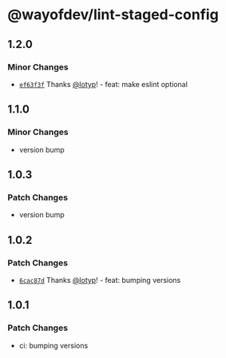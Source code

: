 # @wayofdev/lint-staged-config

## 1.2.0

### Minor Changes

- [`ef63f3f`](https://github.com/wayofdev/npm-shareable-configs/commit/ef63f3fb7c77354145db78e87cf9d9ccac9cc5d9) Thanks [@lotyp](https://github.com/lotyp)! - feat: make eslint optional

## 1.1.0

### Minor Changes

- version bump

## 1.0.3

### Patch Changes

- version bump

## 1.0.2

### Patch Changes

- [`6cac87d`](https://github.com/wayofdev/npm-shareable-configs/commit/6cac87d55bc1488b1eee040c793d72fab12f5564) Thanks [@lotyp](https://github.com/lotyp)! - feat: bumping versions

## 1.0.1

### Patch Changes

- ci: bumping versions
